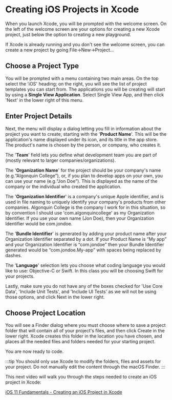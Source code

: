 # Creating iOS Projects in Xcode

When you launch Xcode, you will be prompted with the welcome screen. On the left of the welcome screen are your options for creating a new Xcode project, just below the option to creating a new playground.

If Xcode is already running and you don't see the welcome screen, you can create a new project by going File->New->Project...

## Choose a Project Type

You will be prompted with a menu containing two main areas. On the top select the 'iOS' heading; on the right, you will see the list of project templates you can start from. The applications you will be creating will start by using a **Single View Application**. Select Single View App, and then click 'Next' in the lower right of this menu.

## Enter Project Details

Next, the menu will display a dialog letting you fill in information about the project you want to create, starting with the '**Product Name**'. This will be the application's name displayed under its icon, and its title in the app store. The product's name is chosen by the person, or company, who creates it. 

The '**Team**' field lets you define what development team you are part of (mostly relevant to larger companies/organizations).

The '**Organization Name**' for the project should be your company's name (e.g.“Algonquin College”), or, if you plan to develop apps on your own, you can use your  name (e.g.“Jon Doe”). This is displayed as the name of the company or the individual who created the application.

The '**Organization Identifier**' is a company's unique Apple identifier, and is used in file naming to uniquely identify your company's products from other companies. Algonquin College is the company I work for in this situation, so by convention I should use 'com.algonquincollege' as my Organization Identifier. If you use your own name (Jon Doe), then your Organization Identifier would be com.jondoe.

The '**Bundle Identifier**' is generated by adding your product name after your Organization Identifier separated by a dot. If your Product Name is “My app” and your Organization Identifier is “com.jondoe” then your Bundle Identifier generated would be “com.jondoe.My-app” with spaces being replaced by dashes.

The '**Language**' selection lets you choose what coding language you would like to use: Objective-C or Swift. In this class you will be choosing Swift for your projects. 

Lastly, make sure you do not have any of the boxes checked for 'Use Core Data', 'Include Unit Tests', and 'Include UI Tests' as we will not be using those options, and click Next in the lower right.

## Choose Project Location

You will see a Finder dialog where you must choose where to save a project folder that will contain all of your project's files, and then click Create in the lower right. Xcode creates this folder in the location you have chosen, and places all the needed files and folders needed for your starting project.

You are now ready to code.

:::tip
You should only use Xcode to modify the folders, files and assets for your project.  Do not manually edit the content through the macOS Finder.
:::

This next video will walk you through the steps needed to create an iOS project in Xcode:

[iOS 11 Fundamentals - Creating an iOS Project in Xcode <Badge text="Pluralsight"/>](https://app.pluralsight.com/course-player?clipId=6cb38e78-1745-4aa6-aecf-3ce1659a4e98)
